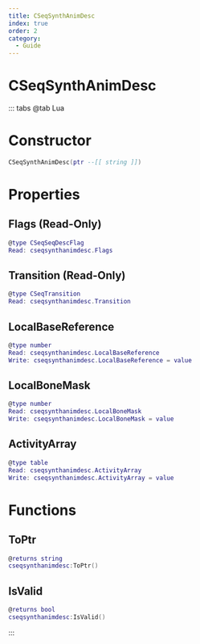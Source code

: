 ```yaml
---
title: CSeqSynthAnimDesc
index: true
order: 2
category:
  - Guide
---
```


# CSeqSynthAnimDesc

::: tabs
@tab Lua
# Constructor
```lua
CSeqSynthAnimDesc(ptr --[[ string ]])
```
# Properties
## Flags (Read-Only)
```lua
@type CSeqSeqDescFlag
Read: cseqsynthanimdesc.Flags
```
## Transition (Read-Only)
```lua
@type CSeqTransition
Read: cseqsynthanimdesc.Transition
```
## LocalBaseReference 
```lua
@type number
Read: cseqsynthanimdesc.LocalBaseReference
Write: cseqsynthanimdesc.LocalBaseReference = value
```
## LocalBoneMask 
```lua
@type number
Read: cseqsynthanimdesc.LocalBoneMask
Write: cseqsynthanimdesc.LocalBoneMask = value
```
## ActivityArray 
```lua
@type table
Read: cseqsynthanimdesc.ActivityArray
Write: cseqsynthanimdesc.ActivityArray = value
```
# Functions
## ToPtr
```lua
@returns string
cseqsynthanimdesc:ToPtr()
```
## IsValid
```lua
@returns bool
cseqsynthanimdesc:IsValid()
```

:::